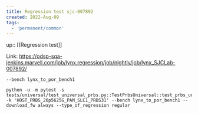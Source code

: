 ```yaml
---
title: Regression test sjc-007892
created: 2022-Aug-09
tags:
  - 'permanent/common'
---
```

up:: [[Regression test]]

Link: https://odsp-sqa-jenkins.marvell.com/job/lynx.regression/job/nightly/job/lynx_SJCLab-007892/

`--bench lynx_to_por_bench1`

```
python -u -m pytest -s tests/universal/test_universal_prbs.py::TestPrbsUniversal::test_prbs_universal -k 'HOST_PRBS_26p5625G_PAM_SLC1_PRBS31' --bench lynx_to_por_bench1 --download_fw always --type_of_regression regular
```

